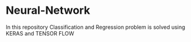 # Neural-Network
In this repository Classification and Regression problem is solved using KERAS and TENSOR FLOW
